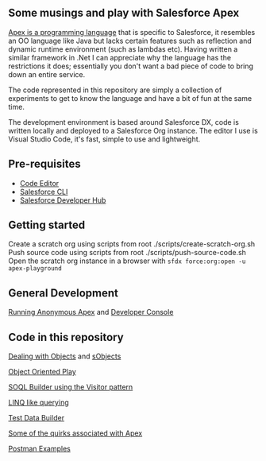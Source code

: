 Some musings and play with Salesforce Apex
-------------------------------------------

[Apex is a programming language] that is specific to Salesforce, it resembles an OO language like Java but lacks certain features such as reflection and dynamic runtime environment (such as lambdas etc). Having written a similar framework in .Net I can appreciate why the language has the restrictions it does; essentially you don't want a bad piece of code to bring down an entire service.

The code represented in this repository are simply a collection of experiments to get to know the language and have a bit of fun at the same time.

The development environment is based around Salesforce DX, code is written locally and deployed to a Salesforce Org instance. The editor I use is Visual Studio Code, it's fast, simple to use and lightweight.

## Pre-requisites
- [Code Editor](https://code.visualstudio.com/download)
- [Salesforce CLI](https://developer.salesforce.com/tools/sfdxcli)
- [Salesforce Developer Hub](https://developer.salesforce.com/promotions/orgs/dx-signup)

## Getting started
Create a scratch org using scripts from root ./scripts/create-scratch-org.sh
Push source code using scripts from root ./scripts/push-source-code.sh
Open the scratch org instance in a browser with `sfdx force:org:open -u apex-playground`

## General Development
[Running Anonymous Apex](force-app/main/default/classes/Developing/AnonymousApex.md) and [Developer Console](force-app/main/default/classes/Developing/DeveloperConsole.md)

## Code in this repository
[Dealing with Objects](force-app/main/default/classes/Objects/Readme.md) and [sObjects](force-app/main/default/classes/sObjects/Readme.md)

[Object Oriented Play](object-orientation/main/default/classes/OOP/Readme.md)

[SOQL Builder using the Visitor pattern](soql-builder/main/default/classes/YetAnotherBuilder/Readme.md)

[LINQ like querying](linq-like/main/default/classes/LocalQuery/Readme.md)

[Test Data Builder](test-data-builder/main/default/classes/TestData/Readme.md)

[Some of the quirks associated with Apex](force-app/main/default/classes/Quirks/Readme.md)

[Postman Examples](postman/Readme.md)

[Apex is a programming language]: ApexLanguage.md
